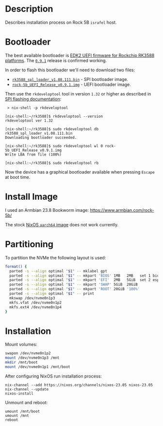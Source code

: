 # Description

Describes installation process on Rock 5B `israfel` host.

# Bootloader

The best available bootloader is [EDK2 UEFI firmware for Rockchip RK3588 platforms](https://github.com/edk2-porting/edk2-rk3588). The [`0.9.1`](https://github.com/edk2-porting/edk2-rk3588/releases/tag/v0.9.1) release is confirmed working.

In order to flash this bootloader we'll need to download two files:

* [`rk3588_spl_loader_v1.08.111.bin`](https://dl.radxa.com/rock5/sw/images/loader/rock-5b/release/rk3588_spl_loader_v1.08.111.bin) - SPI bootloader image.
* [`rock-5b_UEFI_Release_v0.9.1.img`](https://github.com/edk2-porting/edk2-rk3588/releases/download/v0.9.1/rock-5b_UEFI_Release_v0.9.1.img) - UEFI bootloader image.

Then use the `rkdeveloptool` tool in version `1.32` or higher as described in [SPI flashing documentation](https://wiki.radxa.com/Rock5/install/spi):
```
 > nix-shell -p rkdeveloptool

[nix-shell:~/rk3588]$ rkdeveloptool --version
rkdeveloptool ver 1.32

[nix-shell:~/rk3588]$ sudo rkdeveloptool db rk3588_spl_loader_v1.08.111.bin
Downloading bootloader succeeded.

[nix-shell:~/rk3588]$ sudo rkdeveloptool wl 0 rock-5b_UEFI_Release_v0.9.1.img
Write LBA from file (100%)

[nix-shell:~/rk3588]$ sudo rkdeveloptool rb
```
Now the device has a graphical bootloader available when pressing `Escape` at boot time.

# Install Image

I used an Armbian 23.8 Bookworm image: https://www.armbian.com/rock-5b/

The stock [NixOS `aarch64` image](https://hydra.nixos.org/job/nixos/trunk-combined/nixos.sd_image.aarch64-linux) does not work currently.

# Partitioning

To partition the NVMe the following layout is used:
```sh
format() {
  parted -s --align optimal "$1" -- mklabel gpt
  parted -s --align optimal "$1" -- mkpart 'BIOS' 1MB   2MB   set 1 bios_grub on
  parted -s --align optimal "$1" -- mkpart 'EFI'  2MB   5GiB  set 2 esp on
  parted -s --align optimal "$1" -- mkpart 'SWAP' 5GiB  20GiB
  parted -s --align optimal "$1" -- mkpart 'ROOT' 20GiB '100%'
  parted -s --align optimal "$1" -- print
  mkswap /dev/nvme0n1p3
  mkfs.vfat /dev/nvme0n1p2
  mkfs.ext4 /dev/nvme0n1p4
}
```

# Installation

Mount volumes:
```sh
swapon /dev/nvme0n1p2
mount /dev/nvme0n1p3 /mnt
mkdir /mnt/boot
mount /dev/nvme0n1p1 /mnt/boot
```
After configuring NixOS run installation process:
```
nix-channel --add https://nixos.org/channels/nixos-23.05 nixos-23.05
nix-channel --update
nixos-install
```
Unmount and reboot:
```
umount /mnt/boot
umount /mnt
reboot
```
